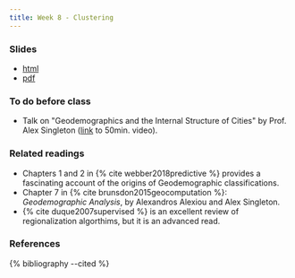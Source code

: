 ```yaml
---
title: Week 8 - Clustering
---
```


### Slides

- [html](../slides/lecture_08.html)
- [pdf](../slides/lecture_08.pdf)

### To do before class

* Talk on "Geodemographics and the Internal Structure of Cities" by Prof. Alex Singleton ([link](https://www.youtube.com/watch?v=lslLujtqGlw) to 50min. video).

### Related readings

* Chapters 1 and 2 in {% cite webber2018predictive %} provides a fascinating
  account of the origins of Geodemographic classifications.
* Chapter 7 in {% cite brunsdon2015geocomputation %}: *Geodemographic Analysis*, by Alexandros Alexiou and Alex Singleton.
* {% cite duque2007supervised %} is an excellent review of regionalization algorthims, but it is an advanced read.

### References

{% bibliography --cited %}


